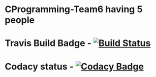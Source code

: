 # CProgramming-Team6 having 5 people
# Travis Build Badge - [![Build Status](https://travis-ci.com/e-mock/CProgramming-Team6.svg?branch=master)](https://travis-ci.com/e-mock/CProgramming-Team6)
# Codacy status - [![Codacy Badge](https://app.codacy.com/project/badge/Grade/6b24525cc4b54b0995823a788d853a6d)](https://www.codacy.com/manual/e-mock/CProgramming-Team6?utm_source=github.com&amp;utm_medium=referral&amp;utm_content=e-mock/CProgramming-Team6&amp;utm_campaign=Badge_Grade)
